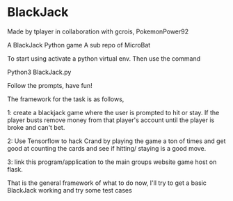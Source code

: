 # BlackJack

Made by tplayer
in collaboration with 
gcrois, PokemonPower92

A BlackJack Python game
A sub repo of MicroBat

To start using activate a python virtual env.
Then use the command

Python3 BlackJack.py

Follow the prompts, have fun!

The framework for the task is as follows,

1: create a blackjack game where the user is prompted to hit
or stay. If the player busts remove money from that player's 
account until the player is broke and can't bet. 

2: Use Tensorflow to hack Crand by playing the game a ton of times
and get good at counting the cards and see if hitting/ staying is a good move.

3: link this program/application to the main groups website game host
on flask.

That is the general framework of what to do now, I'll try to get a basic 
BlackJack working and try some test cases
